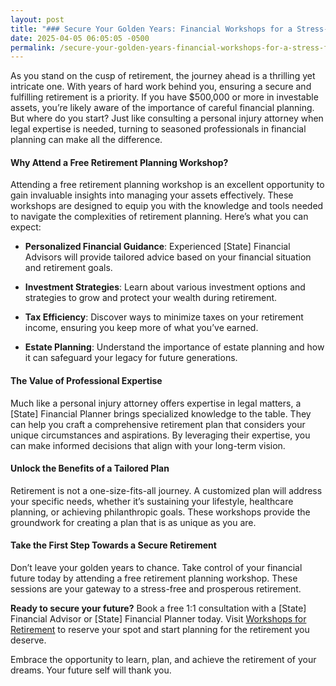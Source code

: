 ```yaml
---
layout: post
title: "### Secure Your Golden Years: Financial Workshops for a Stress-Free Retirement"
date: 2025-04-05 06:05:05 -0500
permalink: /secure-your-golden-years-financial-workshops-for-a-stress-free-retirement/
---
```



As you stand on the cusp of retirement, the journey ahead is a thrilling yet intricate one. With years of hard work behind you, ensuring a secure and fulfilling retirement is a priority. If you have $500,000 or more in investable assets, you’re likely aware of the importance of careful financial planning. But where do you start? Just like consulting a personal injury attorney when legal expertise is needed, turning to seasoned professionals in financial planning can make all the difference.

#### Why Attend a Free Retirement Planning Workshop?

Attending a free retirement planning workshop is an excellent opportunity to gain invaluable insights into managing your assets effectively. These workshops are designed to equip you with the knowledge and tools needed to navigate the complexities of retirement planning. Here’s what you can expect:

- **Personalized Financial Guidance**: Experienced [State] Financial Advisors will provide tailored advice based on your financial situation and retirement goals.
  
- **Investment Strategies**: Learn about various investment options and strategies to grow and protect your wealth during retirement.
  
- **Tax Efficiency**: Discover ways to minimize taxes on your retirement income, ensuring you keep more of what you’ve earned.
  
- **Estate Planning**: Understand the importance of estate planning and how it can safeguard your legacy for future generations.

#### The Value of Professional Expertise

Much like a personal injury attorney offers expertise in legal matters, a [State] Financial Planner brings specialized knowledge to the table. They can help you craft a comprehensive retirement plan that considers your unique circumstances and aspirations. By leveraging their expertise, you can make informed decisions that align with your long-term vision.

#### Unlock the Benefits of a Tailored Plan

Retirement is not a one-size-fits-all journey. A customized plan will address your specific needs, whether it’s sustaining your lifestyle, healthcare planning, or achieving philanthropic goals. These workshops provide the groundwork for creating a plan that is as unique as you are.

#### Take the First Step Towards a Secure Retirement

Don’t leave your golden years to chance. Take control of your financial future today by attending a free retirement planning workshop. These sessions are your gateway to a stress-free and prosperous retirement.

**Ready to secure your future?** Book a free 1:1 consultation with a [State] Financial Advisor or [State] Financial Planner today. Visit [Workshops for Retirement](https://workshopsforretirement.com) to reserve your spot and start planning for the retirement you deserve.

Embrace the opportunity to learn, plan, and achieve the retirement of your dreams. Your future self will thank you.